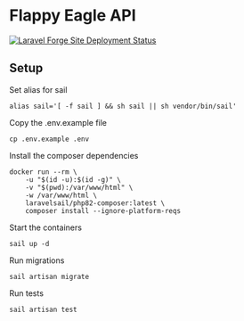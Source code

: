 # Flappy Eagle API

[![Laravel Forge Site Deployment Status](https://img.shields.io/endpoint?url=https%3A%2F%2Fforge.laravel.com%2Fsite-badges%2F38b22622-1761-4088-a6fc-fa6fc8cd59b3&style=flat-square)](https://forge.laravel.com)

## Setup

Set alias for sail

```
alias sail='[ -f sail ] && sh sail || sh vendor/bin/sail'
```

Copy the .env.example file

```
cp .env.example .env
```

Install the composer dependencies

```
docker run --rm \
    -u "$(id -u):$(id -g)" \
    -v "$(pwd):/var/www/html" \
    -w /var/www/html \
    laravelsail/php82-composer:latest \
    composer install --ignore-platform-reqs
```

Start the containers

```
sail up -d
```

Run migrations

```
sail artisan migrate
```

Run tests

```
sail artisan test
```
